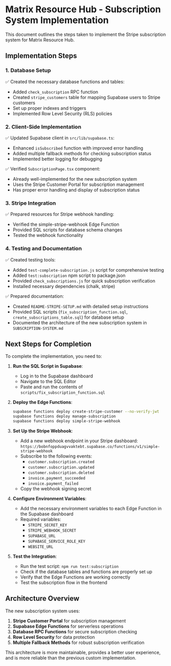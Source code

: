 # Matrix Resource Hub - Subscription System Implementation

This document outlines the steps taken to implement the Stripe subscription system for Matrix Resource Hub.

## Implementation Steps

### 1. Database Setup

✅ Created the necessary database functions and tables:
   - Added `check_subscription` RPC function
   - Created `stripe_customers` table for mapping Supabase users to Stripe customers
   - Set up proper indexes and triggers
   - Implemented Row Level Security (RLS) policies

### 2. Client-Side Implementation

✅ Updated Supabase client in `src/lib/supabase.ts`:
   - Enhanced `isSubscribed` function with improved error handling
   - Added multiple fallback methods for checking subscription status
   - Implemented better logging for debugging

✅ Verified `SubscriptionPage.tsx` component:
   - Already well-implemented for the new subscription system
   - Uses the Stripe Customer Portal for subscription management
   - Has proper error handling and display of subscription status

### 3. Stripe Integration

✅ Prepared resources for Stripe webhook handling:
   - Verified the simple-stripe-webhook Edge Function
   - Provided SQL scripts for database schema changes
   - Tested the webhook functionality

### 4. Testing and Documentation

✅ Created testing tools:
   - Added `test-complete-subscription.js` script for comprehensive testing
   - Added `test:subscription` npm script to package.json
   - Provided `check_subscriptions.js` for quick subscription verification
   - Installed necessary dependencies (chalk, stripe)

✅ Prepared documentation:
   - Created `README-STRIPE-SETUP.md` with detailed setup instructions
   - Provided SQL scripts (`fix_subscription_function.sql`, `create_subscriptions_table.sql`) for database setup
   - Documented the architecture of the new subscription system in `SUBSCRIPTION-SYSTEM.md`

## Next Steps for Completion

To complete the implementation, you need to:

1. **Run the SQL Script in Supabase**:
   - Log in to the Supabase dashboard
   - Navigate to the SQL Editor
   - Paste and run the contents of `scripts/fix_subscription_function.sql`

2. **Deploy the Edge Functions**:
   ```bash
   supabase functions deploy create-stripe-customer --no-verify-jwt
   supabase functions deploy manage-subscription
   supabase functions deploy simple-stripe-webhook
   ```

3. **Set Up the Stripe Webhook**:
   - Add a new webhook endpoint in your Stripe dashboard:
     `https://bobnfoppduagvvaktebt.supabase.co/functions/v1/simple-stripe-webhook`
   - Subscribe to the following events:
     - `customer.subscription.created`
     - `customer.subscription.updated`
     - `customer.subscription.deleted`
     - `invoice.payment_succeeded`
     - `invoice.payment_failed`
   - Copy the webhook signing secret

4. **Configure Environment Variables**:
   - Add the necessary environment variables to each Edge Function in the Supabase dashboard
   - Required variables:
     - `STRIPE_SECRET_KEY`
     - `STRIPE_WEBHOOK_SECRET`
     - `SUPABASE_URL`
     - `SUPABASE_SERVICE_ROLE_KEY`
     - `WEBSITE_URL`

5. **Test the Integration**:
   - Run the test script: `npm run test:subscription`
   - Check if the database tables and functions are properly set up
   - Verify that the Edge Functions are working correctly
   - Test the subscription flow in the frontend

## Architecture Overview

The new subscription system uses:

1. **Stripe Customer Portal** for subscription management
2. **Supabase Edge Functions** for serverless operations
3. **Database RPC Functions** for secure subscription checking
4. **Row Level Security** for data protection
5. **Multiple Fallback Methods** for robust subscription verification

This architecture is more maintainable, provides a better user experience, and is more reliable than the previous custom implementation.

 